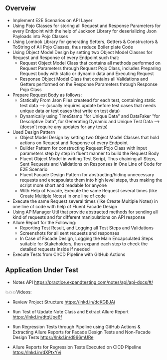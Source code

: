## Overveiw
- Implement E2E Scenarios on API Layer
- Using Pojo Classes for storing all Request and Response Parameters for every Endpoint with the help of Jackson Library for deserializing Json Payloads into Pojo Classes
- Using Lombok Library for generating Setters, Getters & Constructors & ToString of All Pojo Classes, thus reduce Boiler plate Code
- Using Object Model Design by setting two Object Model Classes for Request and Response of every Endpoint such that:
  - Request Object Model Class that contains all methods performed on Request Parameters through Request Pojo Class, includes Preparing Request body with static or dynamic data and Executing Request
  - Response Object Model Class that contains all Validations and Getters performed on the Response Parameters through Response Pojo Class
- Prepare Request Body as follows:
  - Statically From Json Files createad for each test, containing static test data --> (usually requires update before test cases that needs unique data or test cases that write on test data)
  - Dynamically using TimeStamp "for Unique Data" and DataFaker "for Descriptive Data", for Generating Dynamic and Unique Test Data --> (doesn't require any updates for any tests)
- Used Design Pattern
  - Object Model Design by setting two Object Model Classes that hold actions on Request and Response of every Endpoint
  - Builder Pattern for constructing Request Pojo Class with input parameters step by step in fluent manner to build the Request Body
  - Fluent Object Model in writing Test Script, Thus chaining all Steps, Sent Requests and Validations on Responses in One Line of Code for E2E Scenario
  - Fluent Facade Design Pattern for abstracting/hiding unnecessary requests and encapsulate them into high level steps, thus making the script more short and readable for anyone 
  - With Help of Facade, Execute the same Request several times (like Create Multiple Notes) in one line of code
- Execute the same Request several times (like Create Multiple Notes) in one line of code with help of Fluent Facade Design	
- Using APIManager Util that provide abstracted methods for sending all kind of requests and for different manipulations on API response
- Allure Report for the Following:
  - Reporting Test Result, and Logging all Test Steps and Validations
  - Screenshots for all sent requests and responses
  - In Case of Facade Design, Logging the Main Encapsulated Steps suitable for Stakeholders, then expand each step to check the detailed requests inside if needed
- Execute Tests from CI/CD Pipeline with GitHub Actions

## Application Under Test
- Notes API https://practice.expandtesting.com/notes/api/api-docs/#/

💥💥💥Videos:
- Review Project Structure
  https://lnkd.in/dcKGBJAi

- Run Test of Update Note Class and Extract Allure Report
  https://lnkd.in/dtqUpe6f

- Run Regression Tests through Pipeline using GitHub Actions & Extracting Allure Reports for Facade Design Tests and Non-Facade Design Tests
  https://lnkd.in/d966mURe

- Allure Reports for Regression Tests Executed on CICD Pipeline
  https://lnkd.in/dXPtxYvi

